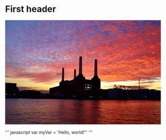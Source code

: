 # First header
![Image of Battersea Power Station](https://github.com/David-Bentham/skills-communicate-using-markdown/blob/main/istockphoto-464899784-612x612.jpg)

''' javascript
var myVar = 'Hello, world!"'
'''
